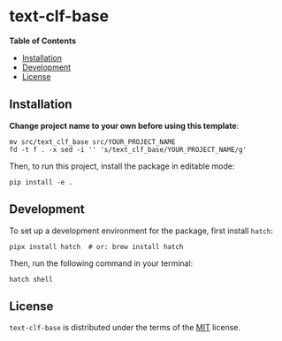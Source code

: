 # text-clf-base

**Table of Contents**

- [Installation](#installation)
- [Development](#development)
- [License](#license)

## Installation

**Change project name to your own before using this template**:

```console
mv src/text_clf_base src/YOUR_PROJECT_NAME
fd -t f . -x sed -i '' 's/text_clf_base/YOUR_PROJECT_NAME/g'
```

Then, to run this project, install the package in editable mode:

```console
pip install -e .
```

## Development

To set up a development environment for the package, first install `hatch`:

```console
pipx install hatch  # or: brew install hatch
```

Then, run the following command in your terminal:

```console
hatch shell
```

## License

`text-clf-base` is distributed under the terms of the [MIT](https://spdx.org/licenses/MIT.html) license.
